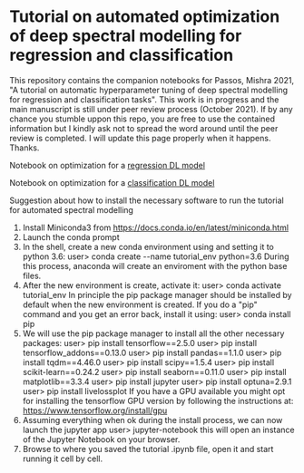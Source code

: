 # Tutorial on automated optimization of deep spectral modelling for regression and classification
 This repository contains the companion notebooks for Passos, Mishra 2021, "A tutorial on automatic hyperparameter tuning of deep spectral modelling for regression and classification tasks". This work is in progress and the main manuscript is still under peer review process (October 2021). If by any chance you stumble uppon this repo, you are free to use the contained information but I kindly ask not to spread the word around until the peer review is completed. I will update this page properly when it happens. Thanks.

Notebook on optimization for a [regression DL model](https://github.com/dario-passos/DeepLearning_for_VIS-NIR_Spectra/blob/master/notebooks/Tutorial_on_DL_optimization/optimization_tutorial_regression.ipynb)

Notebook on optimization for a [classification DL model](https://github.com/dario-passos/DeepLearning_for_VIS-NIR_Spectra/blob/master/notebooks/Tutorial_on_DL_optimization/optimization_tutorial_classification.ipynb)
 
 

Suggestion about how to install the necessary software to run the tutorial for automated spectral modelling

1) Install Miniconda3 from https://docs.conda.io/en/latest/miniconda.html
2) Launch the conda prompt
3) In the shell, create a new conda environment using and setting it to python 3.6:
user> conda create --name tutorial_env python=3.6
During this process, anaconda will create an enviroment with the python base files.
4) After the new environment is create, activate it:
user> conda activate tutorial_env
In principle the pip package manager should be installed by default when the new environment is created. If you do a "pip" command and you get an error back, install it using:
user> conda install pip
5) We will use the pip package manager to install all the other necessary packages:
user> pip install tensorflow==2.5.0
user> pip install tensorflow_addons==0.13.0
user> pip install pandas==1.1.0
user> pip install tqdm==4.46.0
user> pip install scipy==1.5.4
user> pip install scikit-learn==0.24.2
user> pip install seaborn==0.11.0
user> pip install matplotlib==3.3.4
user> pip install jupyter
user> pip install optuna=2.9.1
user> pip install livelossplot
If you have a GPU available you might opt for installing the tensorflow GPU version by following the instructions at: https://www.tensorflow.org/install/gpu
6) Assuming everything when ok during the install process, we can now launch the jupyter app
	user> jupyter-notebook
this will open an instance of the Jupyter Notebook on your browser.
7) Browse to where you saved the tutorial .ipynb file, open it and start running it cell by cell.
